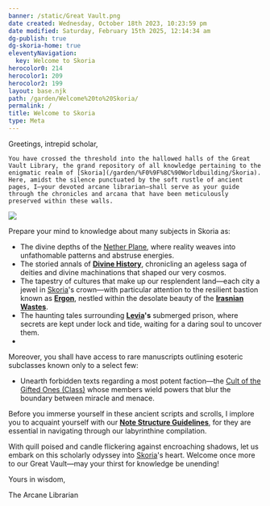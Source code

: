 ```yaml
---
banner: /static/Great Vault.png
date created: Wednesday, October 18th 2023, 10:23:59 pm
date modified: Saturday, February 15th 2025, 12:14:34 am
dg-publish: true
dg-skoria-home: true
eleventyNavigation:
  key: Welcome to Skoria
herocolor0: 214
herocolor1: 209
herocolor2: 199
layout: base.njk
path: /garden/Welcome%20to%20Skoria/
permalink: /
title: Welcome to Skoria
type: Meta
---
```


Greetings, intrepid scholar,

	You have crossed the threshold into the hallowed halls of the Great Vault Library, the grand repository of all knowledge pertaining to the enigmatic realm of [Skoria](/garden/%F0%9F%8C%90Worldbuilding/Skoria). Here, amidst the silence punctuated by the soft rustle of ancient pages, I—your devoted arcane librarian—shall serve as your guide through the chronicles and arcana that have been meticulously preserved within these walls.

![](/static/Skoria%20Emblem.png)

Prepare your mind to knowledge about many subjects in Skoria as:

- The divine depths of the [Nether Plane](/garden/%F0%9F%8C%90Worldbuilding%5CNether%20Plane/Nether%20Plane), where reality weaves into unfathomable patterns and abstruse energies.
- The storied annals of **[Divine History](/garden/%F0%9F%8C%90Worldbuilding%5CNether%20Plane/Divine%20History)**, chronicling an ageless saga of deities and divine machinations that shaped our very cosmos.
- The tapestry of cultures that make up our resplendent land—each city a jewel in [Skoria](/garden/%F0%9F%8C%90Worldbuilding/Skoria)'s crown—with particular attention to the resilient bastion known as **[Ergon](/garden/%F0%9F%8C%90Worldbuilding%5CMaterial%20Plane%5C%F0%9F%8F%9C%EF%B8%8FIrasnian%20Wastes%5CRegions/Ergon)**, nestled within the desolate beauty of the **[Irasnian Wastes](/garden/%F0%9F%8C%90Worldbuilding%5CMaterial%20Plane%5C%F0%9F%8F%9C%EF%B8%8FIrasnian%20Wastes/Irasnian%20Wastes)**.
- The haunting tales surrounding **[Levia](/garden/%F0%9F%8C%90Worldbuilding%5CMaterial%20Plane%5C%F0%9F%8C%8ALevia/Levia)'s** submerged prison, where secrets are kept under lock and tide, waiting for a daring soul to uncover them.
- 

Moreover, you shall have access to rare manuscripts outlining esoteric subclasses known only to a select few:

- Unearth forbidden texts regarding a most potent faction—the [Cult of the Gifted Ones (Class)](/garden/%F0%9F%90%BBBestiary%5CSubclasses/Cult%20of%20the%20Gifted%20Ones%20%28Class%29) whose members wield powers that blur the boundary between miracle and menace.

Before you immerse yourself in these ancient scripts and scrolls, I implore you to acquaint yourself with our **[Note Structure Guidelines](/garden/Meta/Note%20Structure%20Guidelines)**, for they are essential in navigating through our labyrinthine compilation. 

With quill poised and candle flickering against encroaching shadows, let us embark on this scholarly odyssey into [Skoria](/garden/%F0%9F%8C%90Worldbuilding/Skoria)'s heart. Welcome once more to our Great Vault—may your thirst for knowledge be unending!

Yours in wisdom,

The Arcane Librarian
